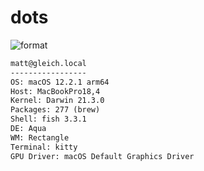 
# dots

![format](https://github.com/gleich/dots/workflows/format/badge.svg)

```txt
matt@gleich.local 
----------------- 
OS: macOS 12.2.1 arm64 
Host: MacBookPro18,4 
Kernel: Darwin 21.3.0 
Packages: 277 (brew) 
Shell: fish 3.3.1 
DE: Aqua 
WM: Rectangle 
Terminal: kitty 
GPU Driver: macOS Default Graphics Driver 
```
